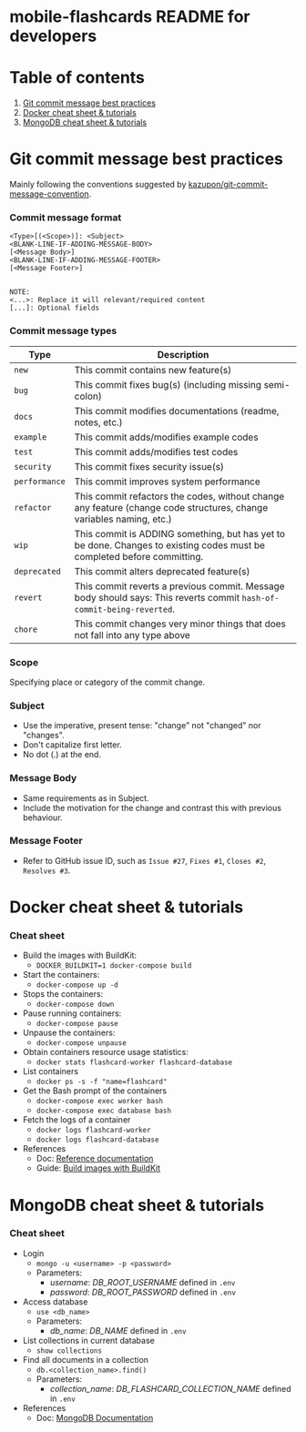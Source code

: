 # mobile-flashcards README for developers

# Table of contents
1. [Git commit message best practices](#Git-commit-message-best-practices)
1. [Docker cheat sheet & tutorials](#Docker-cheat-sheet-&-tutorials)
1. [MongoDB cheat sheet & tutorials](#MongoDB-cheat-sheet-&-tutorials)

# Git commit message best practices
Mainly following the conventions suggested by [kazupon/git-commit-message-convention](https://github.com/kazupon/git-commit-message-convention).

### Commit message format
```
<Type>[(<Scope>)]: <Subject>
<BLANK-LINE-IF-ADDING-MESSAGE-BODY>
[<Message Body>]
<BLANK-LINE-IF-ADDING-MESSAGE-FOOTER>
[<Message Footer>]


NOTE:
<...>: Replace it will relevant/required content
[...]: Optional fields
```

### Commit message types
| Type          | Description                                                  |
| ------------- | ------------------------------------------------------------ |
| `new`         | This commit contains new feature(s)                          |
| `bug`         | This commit fixes bug(s) (including missing semi-colon)      |
| `docs`        | This commit modifies documentations (readme, notes, etc.)    |
| `example`     | This commit adds/modifies example codes                      |
| `test`        | This commit adds/modifies test codes                         |
| `security`    | This commit fixes security issue(s)                          |
| `performance` | This commit improves system performance                      |
| `refactor`    | This commit refactors the codes, without change any feature (change code structures, change variables naming, etc.) |
| `wip`         | This commit is ADDING something, but has yet to be done. Changes to existing codes must be completed before committing. |
| `deprecated`  | This commit alters deprecated feature(s)                     |
| `revert`      | This commit reverts a previous commit. Message body should says: This reverts commit `hash-of-commit-being-reverted`. |
| `chore`       | This commit changes very minor things that does not fall into any type above |

### Scope
Specifying place or category of the commit change.

### Subject
- Use the imperative, present tense: "change" not "changed" nor "changes".
- Don't capitalize first letter.
- No dot (.) at the end.

### Message Body
- Same requirements as in Subject.
- Include the motivation for the change and contrast this with previous behaviour.

### Message Footer
- Refer to GitHub issue ID, such as `Issue #27`, `Fixes #1`, `Closes #2`, `Resolves #3`.

# Docker cheat sheet & tutorials
### Cheat sheet
- Build the images with BuildKit:
    - `DOCKER_BUILDKIT=1 docker-compose build`
- Start the containers: 
    - `docker-compose up -d`
- Stops the containers: 
    - `docker-compose down`
- Pause running containers: 
    - `docker-compose pause`
- Unpause the containers: 
    - `docker-compose unpause`
- Obtain containers resource usage statistics: 
    - `docker stats flashcard-worker flashcard-database`
- List containers
    - `docker ps -s -f "name=flashcard"`
- Get the Bash prompt of the containers
    - `docker-compose exec worker bash`
    - `docker-compose exec database bash`
- Fetch the logs of a container
    - `docker logs flashcard-worker`
    - `docker logs flashcard-database`
- References
    - Doc: [Reference documentation](https://docs.docker.com/reference/)
    - Guide: [Build images with BuildKit](https://docs.docker.com/develop/develop-images/build_enhancements/)

# MongoDB cheat sheet & tutorials
### Cheat sheet
- Login
    - `mongo -u <username> -p <password>`
    - Parameters:
        - *username*: *DB_ROOT_USERNAME* defined in `.env`
        - *password*: *DB_ROOT_PASSWORD* defined in `.env`
- Access database
    - `use <db_name>`
    - Parameters:
        - *db_name*: *DB_NAME* defined in `.env`
- List collections in current database
    - `show collections`
- Find all documents in a collection
    - `db.<collection_name>.find()`
    - Parameters:
        - *collection_name*: *DB_FLASHCARD_COLLECTION_NAME* defined in `.env`
- References
    - Doc: [MongoDB Documentation](https://docs.mongodb.com/)
